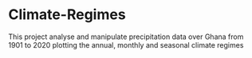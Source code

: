 # Climate-Regimes
This project analyse and manipulate precipitation data over Ghana from 1901 to 2020 plotting the annual, monthly and seasonal climate regimes

